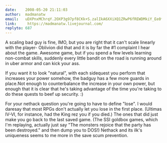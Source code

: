 ```yaml
---
date:    2008-05-20 21:11:03
author:  madmanatw
email:   uDXPnxMChrqY.2OXP3g97pf8CKk+S.zalIkA6XXiXQ1ZRwP6fREWDMkiY_Ee0fcQ==
link:     https://madmanatw.livejournal.com/
replyto: 687
---
```


A scaling bad guy is fine, IMO, but you are right that it can't
scale linearly with the player- Oblivion did that and it is by far the #1
complaint I hear about the game. Awesome game, but if you spend a few
levels learning non-combat skills, suddenly every little bandit on the
road is running around in uber armor and can kick your ass.

If you want it to look "natural", with each sidequest you perform
that increases your power somehow, the badguy has a few more guards in
place.Not enough to counterbalance the increase in your own power, but
enough that it is clear that he's taking advantage of the time you're
taking to do these quests to beef up security. :)

For your nethack question you're going to have to define "lose". I
would daresay that most RPGs don't actually let you lose in the first
place. (Ultimas IV-VI, for instance, had the King rez you if you
died.) The ones that did just make you go back to the last saved
game. (The SSI goldbox games, which I'm replaying, actually just say
"The monsters rejoice that the party has been destroyed." and then
dump you to DOS!) Nethack and its ilk's uniqueness seems to me more in
the save scum prevention.
